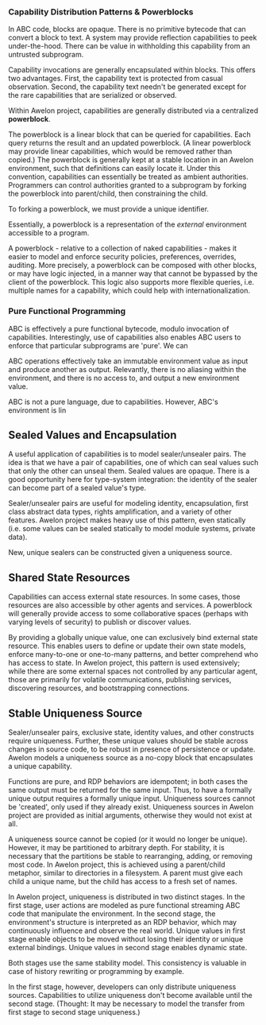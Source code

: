 ### Capability Distribution Patterns & Powerblocks

In ABC code, blocks are opaque. There is no primitive bytecode that can convert a block to text. A system may provide reflection capabilities to peek under-the-hood. There can be value in withholding this capability from an untrusted subprogram. 

Capability invocations are generally encapsulated within blocks. This offers two advantages. First, the capability text is protected from casual observation. Second, the capability text needn't be generated except for the rare capabilities that are serialized or observed.

Within Awelon project, capabilities are generally distributed via a centralized **powerblock**. 

The powerblock is a linear block that can be queried for capabilities. Each query returns the result and an updated powerblock. (A linear powerblock may provide linear capabilities, which would be removed rather than copied.) The powerblock is generally kept at a stable location in an Awelon environment, such that definitions can easily locate it. Under this convention, capabilities can essentially be treated as ambient authorities. Programmers can control authorities granted to a subprogram by forking the powerblock into parent/child, then constraining the child. 

To forking a powerblock, we must provide a unique identifier. 


Essentially, a powerblock is a representation of the *external* environment accessible to a program. 

A powerblock - relative to a collection of naked capabilities - makes it easier to model and enforce security policies, preferences, overrides, auditing. More precisely, a powerblock can be composed with other blocks, or may have logic injected, in a manner way that cannot be bypassed by the client of the powerblock. This logic also supports more flexible queries, i.e. multiple names for a capability, which could help with internationalization. 

### Pure Functional Programming

ABC is effectively a pure functional bytecode, modulo invocation of capabilities. Interestingly, use of capabilities also enables ABC users to enforce that particular subprograms are 'pure'. We can 

ABC operations effectively take an immutable environment value as input and produce another as output. Relevantly, there is no aliasing within the environment, and there is no access to, and output a new environment value.

ABC is not a pure language, due to capabilities. However, ABC's environment is lin


## Sealed Values and Encapsulation

A useful application of capabilities is to model sealer/unsealer pairs. The idea is that we have a pair of capabilities, one of which can seal values such that only the other can unseal them. Sealed values are opaque. There is a good opportunity here for type-system integration: the identity of the sealer can become part of a sealed value's type.

Sealer/unsealer pairs are useful for modeling identity, encapsulation, first class abstract data types, rights amplification, and a variety of other features. Awelon project makes heavy use of this pattern, even statically (i.e. some values can be sealed statically to model module systems, private data).

New, unique sealers can be constructed given a uniqueness source.

## Shared State Resources

Capabilities can access external state resources. In some cases, those resources are also accessible by other agents and services. A powerblock will generally provide access to some collaborative spaces (perhaps with varying levels of security) to publish or discover values. 

By providing a globally unique value, one can exclusively bind external state resource. This enables users to define or update their own state models, enforce many-to-one or one-to-many patterns, and better comprehend who has access to state. In Awelon project, this pattern is used extensively; while there are some external spaces not controlled by any particular agent, those are primarily for volatile communications, publishing services, discovering resources, and bootstrapping connections.

## Stable Uniqueness Source

Sealer/unsealer pairs, exclusive state, identity values, and other constructs require uniqueness. Further, these unique values should be stable across changes in source code, to be robust in presence of persistence or update. Awelon models a uniqueness source as a no-copy block that encapsulates a unique capability. 

Functions are pure, and RDP behaviors are idempotent; in both cases the same output must be returned for the same input. Thus, to have a formally unique output requires a formally unique input. Uniqueness sources cannot be 'created', only used if they already exist. Uniqueness sources in Awelon project are provided as initial arguments, otherwise they would not exist at all. 

A uniqueness source cannot be copied (or it would no longer be unique). However, it may be partitioned to arbitrary depth. For stability, it is necessary that the partitions be stable to rearranging, adding, or removing most code. In Awelon project, this is achieved using a parent/child metaphor, similar to directories in a filesystem. A parent must give each child a unique name, but the child has access to a fresh set of names.

In Awelon project, uniqueness is distributed in two distinct stages. In the first stage, user actions are modeled as pure functional streaming ABC code that manipulate the environment. In the second stage, the environment's structure is interpreted as an RDP behavior, which may continuously influence and observe the real world. Unique values in first stage enable objects to be moved without losing their identity or unique external bindings. Unique values in second stage enables dynamic state. 

Both stages use the same stability model. This consistency is valuable in case of history rewriting or programming by example.

In the first stage, however, developers can only distribute uniqueness sources. Capabilities to utilize uniqueness don't become available until the second stage. (Thought: It may be necessary to model the transfer from first stage to second stage uniqueness.)

